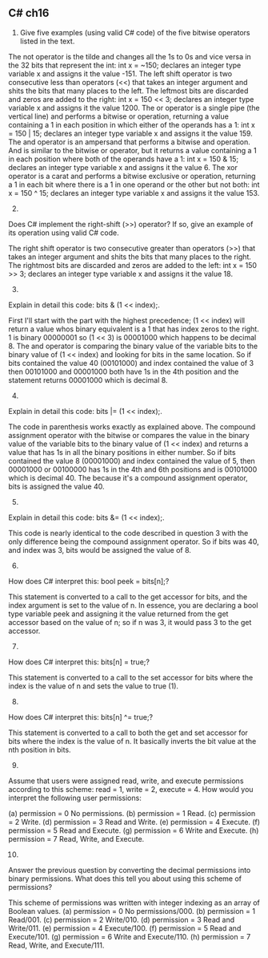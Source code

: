 C# ch16
--

1. Give five examples (using valid C# code) of the five bitwise operators listed in the text. 

The not operator is the tilde and changes all the 1s to 0s and vice versa in the 32 bits that represent the int: int x = ~150; declares an integer type variable x and assigns it the value -151.
The left shift operator is two consecutive less than operators (<<) that takes an integer argument and shits the bits that many places to the left. The leftmost bits are discarded and zeros are added to the right: int x = 150 << 3; declares an integer type variable x and assigns it the value 1200.
The or operator is a single pipe (the vertical line) and performs a bitwise or operation, returning a value containing a 1 in each position in which either of the operands has a 1: int x = 150 | 15; declares an integer type variable x and assigns it the value 159.
The and operator is an ampersand that performs a bitwise and operation. And is similar to the bitwise or operator, but it returns a value containing a 1 in each position where both of the operands have a 1: int x = 150 & 15; declares an integer type variable x and assigns it the value 6.
The xor operator is a carat and performs a bitwise exclusive or operation, returning a 1 in each bit where there is a 1 in one operand or the other but not both: int x = 150 ^ 15; declares an integer type variable x and assigns it the value 153.

2.
Does C# implement the right-shift (>>) operator? If so, give an example of its operation using valid C# code.

The right shift operator is two consecutive greater than operators (>>) that takes an integer argument and shits the bits that many places to the right. The rightmost bits are discarded and zeros are added to the left: int x = 150 >> 3; declares an integer type variable x and assigns it the value 18.

3.
Explain in detail this code: bits & (1 << index);.

First I'll start with the part with the highest precedence; (1 << index) will return a value whos binary equivalent is a 1 that has index zeros to the right. 1 is binary 00000001 so (1 << 3) is 00001000 which happens to be decimal 8. The and operator is comparing the binary value of the variable bits to the binary value of (1 << index) and looking for bits in the same location. So if bits contained the value 40 (00101000) and index contained the value of 3 then 00101000 and 00001000 both have 1s in the 4th position and the statement returns 00001000 which is decimal 8.

4.

Explain in detail this code: bits |= (1 << index);.

The code in parenthesis works exactly as explained above. The compound assignment operator with the bitwise or compares the value in the binary value of the variable bits to the binary value of (1 << index) and returns a value that has 1s in all the binary positions in either number. So if bits contained the value 8 (00001000) and index contained the value of 5, then 00001000 or 00100000 has 1s in the 4th and 6th positions and is 00101000 which is decimal 40. The because it's a compound assignment operator, bits is assigned the value 40.

5.
Explain in detail this code: bits &= (1 << index);.

This code is nearly identical to the code described in question 3 with the only difference being the compound assignment operator. So if bits was 40, and index was 3, bits would be assigned the value of 8.

6.

How does C# interpret this: bool peek = bits[n];?

This statement is converted to a call to the get accessor for bits, and the index argument is set to the value of n. In essence, you are declaring a bool type variable peek and assigning it the value returned from the get accessor based on the value of n; so if n was 3, it would pass 3 to the get accessor.

7.
How does C# interpret this: bits[n] = true;?

This statement is converted to a call to the set accessor for bits where the index is the value of n and sets the value to true (1).

8.

How does C# interpret this: bits[n] ^= true;?

This statement is converted to a call to both the get and set accessor for bits where the index is the value of n. It basically inverts the bit value at the nth position in bits.

9.

Assume that users were assigned read, write, and execute permissions according to this scheme: read = 1, write = 2, execute = 4. How would you interpret the following user permissions:

(a) permission = 0
No permissions.
(b) permission = 1
Read.
(c) permission = 2
Write.
(d) permission = 3
Read and Write.
(e) permission = 4
Execute.
(f) permission = 5
Read and Execute.
(g) permission = 6
Write and Execute. (h) permission = 7
Read, Write, and Execute.

10.

Answer the previous question by converting the decimal permissions into binary permissions. What does this tell you about using this scheme of permissions?

This scheme of permissions was written with integer indexing as an array of Boolean values.
(a) permission = 0
No permissions/000.
(b) permission = 1
Read/001.
(c) permission = 2
Write/010.
(d) permission = 3
Read and Write/011.
(e) permission = 4
Execute/100.
(f) permission = 5
Read and Execute/101.
(g) permission = 6
Write and Execute/110.
(h) permission = 7
Read, Write, and Execute/111.